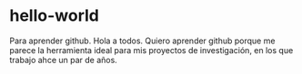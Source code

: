 # hello-world
Para aprender github.
Hola a todos. Quiero aprender github porque me parece la herramienta ideal para mis proyectos de investigación, en los que trabajo ahce un par de años.
